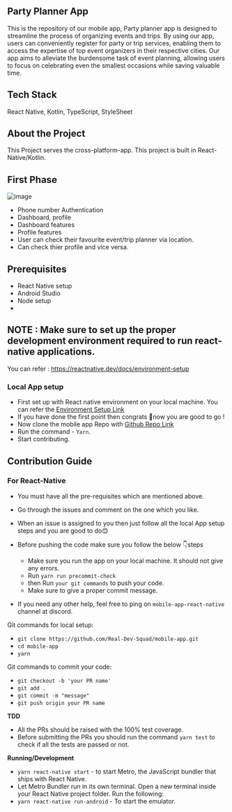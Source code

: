 ## Party Planner App

This is the repository of our mobile app, Party planner app is designed to streamline the process of organizing events and trips. By using our app, users can conveniently register for party or trip services, enabling them to access the expertise of top event organizers in their respective cities. Our app aims to alleviate the burdensome task of event planning, allowing users to focus on celebrating even the smallest occasions while saving valuable time.

## Tech Stack

React Native, Kotlin, TypeScript, StyleSheet

## About the Project

This Project serves the  cross-platform-app. This project is built in React-Native/Kotlin.

## First Phase

![image](https://github.com/WomenMobileDevs/party-planner/assets/61110378/9fdba205-5040-43bb-8a47-0cf20bebf13a)

- Phone number Authentication 
- Dashboard, profile
- Dashboard features 
- Profile features
- User can check their favourite event/trip planner via location.
- Can check thier profile and vice versa.

## Prerequisites

- React Native setup
- Android Studio
- Node setup
- 
## **NOTE** : Make sure to set up the proper development environment required to run react-native applications.

You can refer : https://reactnative.dev/docs/environment-setup

### Local App setup

- First set up with React native environment on your local machine. You can refer the [Environment Setup Link](https://reactnative.dev/docs/environment-setup)
- If you have done the first point then congrats 🎉now you are good to go !
- Now clone the mobile app Repo with [Github Repo Link](https://github.com/WomenMobileDevs/party-planner.git)
- Run the command - `Yarn`.
- Start contributing.

## Contribution Guide

### For React-Native

- You must have all the pre-requisites which are mentioned above.
- Go through the issues and comment on the one which you like.
- When an issue is assigned to you then just follow all the local App setup steps and you are good to do😊
- Before pushing the code make sure you follow the below 👇steps

  - Make sure you run the app on your local machine. It should not give any errors.
  - Run `yarn run precommit-check`
  - then Run `your git commands` to push your code.
  - Make sure to give a proper commit message.
 
- If you need any other help, feel free to ping on `mobile-app-react-native` channel at discord.


Git commands for local setup:

- `git clone https://github.com/Real-Dev-Squad/mobile-app.git`
- `cd mobile-app`
- `yarn`

Git commands to commit your code:

- `git checkout -b 'your PR name'` 
- `git add .`
- `git commit -m "message"`
- `git push origin your PR name`

**TDD**

- All the PRs should be raised with the 100% test coverage.
- Before submitting the PRs you should run the command `yarn test` to check if all the tests are passed or not.

**Running/Development**

- `yarn react-native start` - to start Metro, the JavaScript bundler that ships with React Native.
- Let Metro Bundler run in its own terminal. Open a new terminal inside your React Native project folder. Run the following:
- `yarn react-native run-android` - To start the emulator.



